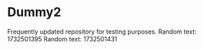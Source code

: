 # Dummy2
Frequently updated repository for testing purposes.
Random text: 1732501395
Random text: 1732501431
